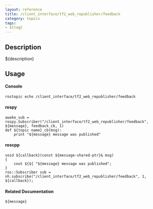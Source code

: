 ```yaml
---
layout: reference
title: /client_interface/tf2_web_republisher/feedback
category: topics
tags: 
- ${tag}
---
```


## Description
${description}

## Usage
#### Console
```
rostopic echo /client_interface/tf2_web_republisher/feedback
```

#### rospy
```
awake_sub = rospy.Subscriber("/client_interface/tf2_web_republisher/feedback", ${message}, feedback_cb, 1)
def ${topic name}_cb(msg):
    print "${message} message was published"
```

#### roscpp
```
void ${callback}(const ${message-shared-ptr}& msg)
{
    cout ${${ "${message} message was published";
}
ros::Subscriber sub = nh.subscribe("/client_interface/tf2_web_republisher/feedback", 1, ${callback});
```

#### Related Documentation
``${message}``  